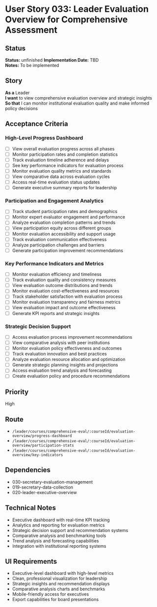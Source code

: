 # User Story 033: Leader Evaluation Overview for Comprehensive Assessment

## Status
**Status:** unfinished
**Implementation Date:** TBD  
**Notes:** To be implemented

## Story
**As a** Leader  
**I want** to view comprehensive evaluation overview and strategic insights  
**So that** I can monitor institutional evaluation quality and make informed policy decisions

## Acceptance Criteria

### High-Level Progress Dashboard
- [ ] View overall evaluation progress across all phases
- [ ] Monitor participation rates and completion statistics
- [ ] Track evaluation timeline adherence and delays
- [ ] See key performance indicators for evaluation process
- [ ] Monitor evaluation quality metrics and standards
- [ ] View comparative data across evaluation cycles
- [ ] Access real-time evaluation status updates
- [ ] Generate executive summary reports for leadership

### Participation and Engagement Analytics
- [ ] Track student participation rates and demographics
- [ ] Monitor expert evaluator engagement and performance
- [ ] Analyze evaluation completion patterns and trends
- [ ] View participation equity across different groups
- [ ] Monitor evaluation accessibility and support usage
- [ ] Track evaluation communication effectiveness
- [ ] Analyze participation challenges and barriers
- [ ] Generate participation improvement recommendations

### Key Performance Indicators and Metrics
- [ ] Monitor evaluation efficiency and timeliness
- [ ] Track evaluation quality and consistency measures
- [ ] View evaluation outcome distributions and trends
- [ ] Monitor evaluation cost-effectiveness and resources
- [ ] Track stakeholder satisfaction with evaluation process
- [ ] Monitor evaluation transparency and fairness metrics
- [ ] View evaluation impact and outcome effectiveness
- [ ] Generate KPI reports and strategic insights

### Strategic Decision Support
- [ ] Access evaluation process improvement recommendations
- [ ] View comparative analysis with peer institutions
- [ ] Monitor evaluation policy effectiveness and outcomes
- [ ] Track evaluation innovation and best practices
- [ ] Analyze evaluation resource allocation and optimization
- [ ] Generate strategic planning insights and projections
- [ ] Access evaluation trend analysis and forecasting
- [ ] Create evaluation policy and procedure recommendations

## Priority
High

## Route
- `/leader/courses/comprehensive-eval/:courseId/evaluation-overview/progress-dashboard`
- `/leader/courses/comprehensive-eval/:courseId/evaluation-overview/participation-stats`
- `/leader/courses/comprehensive-eval/:courseId/evaluation-overview/key-indicators`

## Dependencies
- 030-secretary-evaluation-management
- 019-secretary-data-collection
- 020-leader-executive-overview

## Technical Notes
- Executive dashboard with real-time KPI tracking
- Analytics and reporting for evaluation metrics
- Strategic decision support and recommendation systems
- Comparative analysis and benchmarking tools
- Trend analysis and forecasting capabilities
- Integration with institutional reporting systems

## UI Requirements
- Executive-level dashboard with high-level metrics
- Clean, professional visualization for leadership
- Strategic insights and recommendation displays
- Comparative analysis charts and benchmarks
- Mobile-friendly access for executives
- Export capabilities for board presentations
